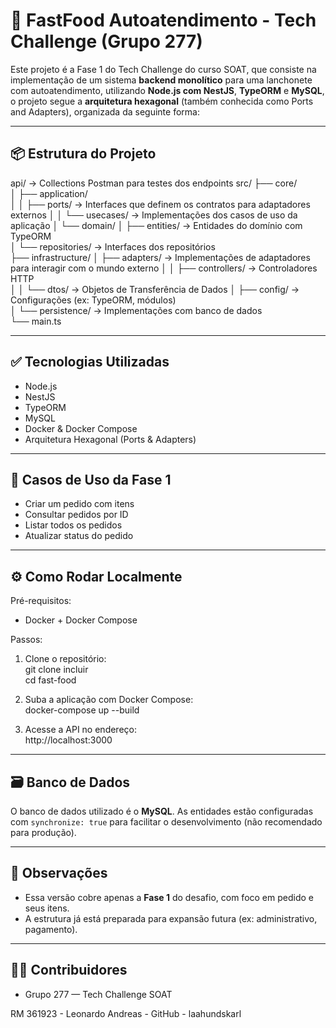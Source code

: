 # 🧾 FastFood Autoatendimento - Tech Challenge (Grupo 277)

Este projeto é a Fase 1 do Tech Challenge do curso SOAT, que consiste na implementação de um sistema **backend monolítico** para uma lanchonete com autoatendimento, utilizando **Node.js com NestJS**, **TypeORM** e **MySQL**, o projeto segue a **arquitetura hexagonal** (também conhecida como Ports and Adapters), organizada da seguinte forma:

---

## 📦 Estrutura do Projeto

api/                          → Collections Postman para testes dos endpoints
src/
├── core/  
│   ├── application/         
│   │   ├── ports/            → Interfaces que definem os contratos para adaptadores externos
│   │   └── usecases/         → Implementações dos casos de uso da aplicação 
│   └── domain/
│       ├── entities/         → Entidades do domínio com TypeORM  
│       └── repositories/     → Interfaces dos repositórios  
├── infrastructure/
│   ├── adapters/             → Implementações de adaptadores para interagir com o mundo externo
│   │   ├── controllers/      → Controladores HTTP    
│   │   └── dtos/             → Objetos de Transferência de Dados
│   ├── config/               → Configurações (ex: TypeORM, módulos)  
│   └── persistence/          → Implementações com banco de dados  
└── main.ts   

---

## ✅ Tecnologias Utilizadas

- Node.js  
- NestJS  
- TypeORM  
- MySQL  
- Docker & Docker Compose  
- Arquitetura Hexagonal (Ports & Adapters)  

---

## 🧪 Casos de Uso da Fase 1

- Criar um pedido com itens  
- Consultar pedidos por ID  
- Listar todos os pedidos  
- Atualizar status do pedido  

---

## ⚙️ Como Rodar Localmente

Pré-requisitos:  
- Docker + Docker Compose  

Passos:  
1. Clone o repositório:  
   git clone incluir  
   cd fast-food

2. Suba a aplicação com Docker Compose:  
   docker-compose up --build  

3. Acesse a API no endereço:  
   http://localhost:3000  

---

## 🗃️ Banco de Dados

O banco de dados utilizado é o **MySQL**. As entidades estão configuradas com `synchronize: true` para facilitar o desenvolvimento (não recomendado para produção).

---

## 📌 Observações

- Essa versão cobre apenas a **Fase 1** do desafio, com foco em pedido e seus itens.  
- A estrutura já está preparada para expansão futura (ex: administrativo, pagamento).  

---

## 🧑‍💻 Contribuidores

- Grupo 277 — Tech Challenge SOAT

RM 361923 - Leonardo Andreas - GitHub - laahundskarl

